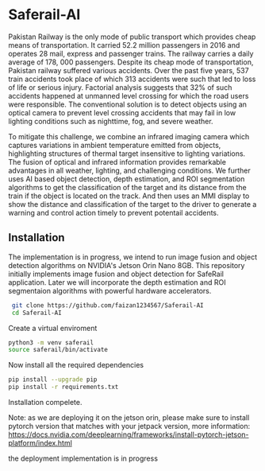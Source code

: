 # Saferail-AI

Pakistan Railway is the only mode of public transport which provides cheap means of transportation. It carried 52.2 million passengers in 2016 and operates 28 mail, express and passenger trains. The railway carries a daily average of 178, 000 passengers. Despite its cheap mode of transportation, Pakistan railway suffered various accidents. Over the past five years, 537 train accidents took place of which 313 accidents were such that led to loss of life or serious injury. Factorial analysis suggests that 32% of such accidents happened at unmanned level crossing for which the road users were responsible. The conventional solution is to detect objects using an optical camera to prevent level crossing accidents that may fail in low lighting conditions such as nighttime, fog, and severe weather. 

To mitigate this challenge, we combine an infrared imaging camera which captures variations in ambient temperature emitted from objects, highlighting structures of thermal target insensitive to lighting variations.  The fusion of optical and infrared information provides remarkable advantages in all weather, lighting, and challenging conditions. We further uses AI based object detection, depth estimation, and ROI segmentation algorithms to get the classification of the target and its distance from the train if the object is located on the track. And then  uses an MMI display to show the distance and classification of the target to the driver to generate a warning and control action timely to prevent potentail accidents. 

## Installation
The implementation is in progress, we intend to run image fusion and object detection algorithms on NVIDIA's Jetson Orin Nano 8GB. This repository initially implements image fusion and object detection for SafeRail application. Later we will incorporate the depth estimation and ROI segmentaion algorithms with powerful hardware accelerators.

```bash
 git clone https://github.com/faizan1234567/Saferail-AI
 cd Saferail-AI
```

Create  a virtual enviroment
```bash
python3 -m venv saferail
source saferail/bin/activate
```

Now install all the required dependencies
```bash
pip install --upgrade pip
pip install -r requirements.txt
```
Installation compelete.

Note: as we are deploying it on the jetson orin, please make sure to install pytorch version that matches with your jetpack version,
more information: https://docs.nvidia.com/deeplearning/frameworks/install-pytorch-jetson-platform/index.html

the deployment implementation is in progress



